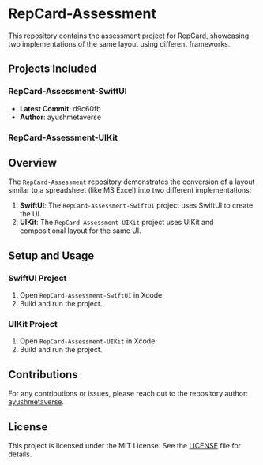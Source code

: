 # RepCard-Assessment

This repository contains the assessment project for RepCard, showcasing two implementations of the same layout using different frameworks.

## Projects Included

### RepCard-Assessment-SwiftUI

- **Latest Commit**: d9c60fb
- **Author**: ayushmetaverse

### RepCard-Assessment-UIKit


## Overview

The `RepCard-Assessment` repository demonstrates the conversion of a layout similar to a spreadsheet (like MS Excel) into two different implementations:

1. **SwiftUI**: The `RepCard-Assessment-SwiftUI` project uses SwiftUI to create the UI.
2. **UIKit**: The `RepCard-Assessment-UIKit` project uses UIKit and compositional layout for the same UI.

## Setup and Usage

### SwiftUI Project

1. Open `RepCard-Assessment-SwiftUI` in Xcode.
2. Build and run the project.

### UIKit Project

1. Open `RepCard-Assessment-UIKit` in Xcode.
2. Build and run the project.

## Contributions

For any contributions or issues, please reach out to the repository author: [ayushmetaverse](https://github.com/ayushmetaverse).

## License

This project is licensed under the MIT License. See the [LICENSE](LICENSE) file for details.

